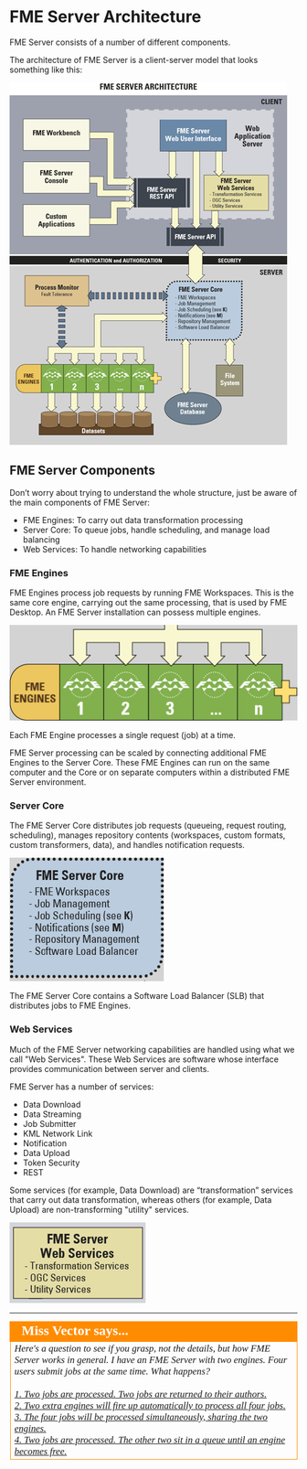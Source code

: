 # FME Server Architecture #

FME Server consists of a number of different components.

The architecture of FME Server is a client-server model that looks something like this:

![](./Images/Img1.002.ServerArchitectureHalfScale.png)

## FME Server Components ##

Don’t worry about trying to understand the whole structure, just be aware of the main components of FME Server:

- FME Engines: To carry out data transformation processing
- Server Core: To queue jobs, handle scheduling, and manage load balancing
- Web Services: To handle networking capabilities

### FME Engines ###

FME Engines process job requests by running FME Workspaces. This is the same core engine, carrying out the same processing, that is used by FME Desktop. An FME Server installation can possess multiple engines.

![](./Images/Img1.003.ServerEnginesGraphic.png)

Each FME Engine processes a single request (job) at a time.

FME Server processing can be scaled by connecting additional FME Engines to the Server Core. These FME Engines can run on the same computer and the Core or on separate computers within a distributed FME Server environment.  

### Server Core ###

The FME Server Core distributes job requests (queueing, request routing, scheduling), manages repository contents (workspaces, custom formats, custom transformers, data), and handles notification requests.

![](./Images/Img1.004.ServerCoreGraphic.png)

The FME Server Core contains a Software Load Balancer (SLB) that distributes jobs to FME Engines.

### Web Services ###

Much of the FME Server networking capabilities are handled using what we call "Web Services". These Web Services are software whose interface provides communication between server and clients.

FME Server has a number of services:

- Data Download
- Data Streaming
- Job Submitter
- KML Network Link
- Notification
- Data Upload
- Token Security
- REST

Some services (for example, Data Download) are “transformation” services that carry out data transformation, whereas others (for example, Data Upload) are non-transforming "utility" services.

![](./Images/Img1.005.ServerServicesGraphic.png)

---

<!--Person X Says Section-->

<table style="border-spacing: 0px">
<tr>
<td style="vertical-align:middle;background-color:darkorange;border: 2px solid darkorange">
<i class="fa fa-quote-left fa-lg fa-pull-left fa-fw" style="color:white;padding-right: 12px;vertical-align:text-top"></i>
<span style="color:white;font-size:x-large;font-weight: bold;font-family:serif">Miss Vector says...</span>
</td>
</tr>

<tr>
<td style="border: 1px solid darkorange">
<span style="font-family:serif; font-style:italic; font-size:larger">
Here's a question to see if you grasp, not the details, but how FME Server works in general. I have an FME Server with two engines. Four users submit jobs at the same time. What happens?
<br><br><a href="http://52.73.3.37/fmedatastreaming/Manual/QAResponse2017.fmw?chapter=21&question=2&answer=1&DestDataset_TEXTLINE=C%3A%5CFMEOutput%5CQAResponse.html">1. Two jobs are processed. Two jobs are returned to their authors.</a>
<br><a href="http://52.73.3.37/fmedatastreaming/Manual/QAResponse2017.fmw?chapter=21&question=2&answer=2&DestDataset_TEXTLINE=C%3A%5CFMEOutput%5CQAResponse.html">2. Two extra engines will fire up automatically to process all four jobs.</a>
<br><a href="http://52.73.3.37/fmedatastreaming/Manual/QAResponse2017.fmw?chapter=21&question=2&answer=3&DestDataset_TEXTLINE=C%3A%5CFMEOutput%5CQAResponse.html">3. The four jobs will be processed simultaneously, sharing the two engines.</a>
<br><a href="http://52.73.3.37/fmedatastreaming/Manual/QAResponse2017.fmw?chapter=21&question=2&answer=4&DestDataset_TEXTLINE=C%3A%5CFMEOutput%5CQAResponse.html">4. Two jobs are processed. The other two sit in a queue until an engine becomes free.</a>
</span>
</td>
</tr>
</table>
